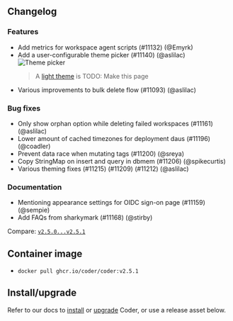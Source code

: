 ## Changelog

### Features

- Add metrics for workspace agent scripts (#11132) (@Emyrk)
- Add a user-configurable theme picker (#11140) (@aslilac)
  ![Theme picker](https://i.imgur.com/rUAWz6B.png)
  > A [light theme](https://github.com/coder/coder/issues/8396) is TODO: Make this page
- Various improvements to bulk delete flow (#11093) (@aslilac)

### Bug fixes

- Only show orphan option while deleting failed workspaces (#11161) (@aslilac)
- Lower amount of cached timezones for deployment daus (#11196) (@coadler)
- Prevent data race when mutating tags (#11200) (@sreya)
- Copy StringMap on insert and query in dbmem (#11206) (@spikecurtis)
- Various theming fixes (#11215) (#11209) (#11212) (@aslilac)

### Documentation

- Mentioning appearance settings for OIDC sign-on page (#11159) (@sempie)
- Add FAQs from sharkymark (#11168) (@stirby)

Compare: [`v2.5.0...v2.5.1`](https://github.com/coder/coder/compare/v2.5.0...v2.5.1)

## Container image

- `docker pull ghcr.io/coder/coder:v2.5.1`

## Install/upgrade

Refer to our docs to [install](https://coder.com/docs/v2/latest/install) or [upgrade](https://coder.com/docs/v2/latest/admin/upgrade) Coder, or use a release asset below.
